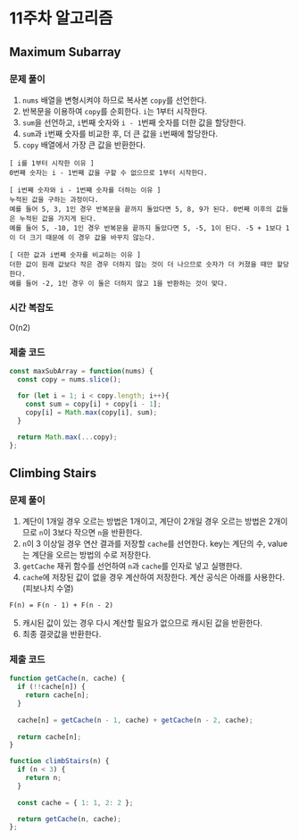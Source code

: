 # 11주차 알고리즘
## Maximum Subarray
### 문제 풀이
1. `nums` 배열을 변형시켜야 하므로 복사본 `copy`를 선언한다.
2. 반복문을 이용하여 `copy`를 순회한다. `i`는 1부터 시작한다.
3. `sum`을 선언하고, `i`번째 숫자와 `i - 1`번째 숫자를 더한 값을 할당한다.
4. `sum`과 `i`번째 숫자를 비교한 후, 더 큰 값을 `i`번째에 할당한다.
5. `copy` 배열에서 가장 큰 값을 반환한다.

```
[ i를 1부터 시작한 이유 ]
0번째 숫자는 i - 1번째 값을 구할 수 없으므로 1부터 시작한다.

[ i번째 숫자와 i - 1번째 숫자를 더하는 이유 ]
누적된 값을 구하는 과정이다.
예를 들어 5, 3, 1인 경우 반복문을 끝까지 돌았다면 5, 8, 9가 된다. 0번째 이후의 값들은 누적된 값을 가지게 된다.
예를 들어 5, -10, 1인 경우 반복문을 끝까지 돌았다면 5, -5, 1이 된다. -5 + 1보다 1이 더 크기 때문에 이 경우 값을 바꾸지 않는다.

[ 더한 값과 i번째 숫자를 비교하는 이유 ]
더한 값이 원래 값보다 작은 경우 더하지 않는 것이 더 나으므로 숫자가 더 커졌을 때만 할당한다.
예를 들어 -2, 1인 경우 이 둘은 더하지 않고 1을 반환하는 것이 맞다.
```

### 시간 복잡도
O(n2)

### 제출 코드
```javascript
const maxSubArray = function(nums) {
  const copy = nums.slice();

  for (let i = 1; i < copy.length; i++){
    const sum = copy[i] + copy[i - 1];
    copy[i] = Math.max(copy[i], sum);
  }

  return Math.max(...copy);
};
```

## Climbing Stairs
### 문제 풀이
1. 계단이 1개일 경우 오르는 방법은 1개이고, 계단이 2개일 경우 오르는 방법은 2개이므로 `n`이 3보다 작으면 `n`을 반환한다.
2. `n`이 3 이상일 경우 연산 결과를 저장할 `cache`를 선언한다. key는 계단의 수, value는 계단을 오르는 방법의 수로 저장한다.
3. `getCache` 재귀 함수를 선언하여 `n`과 `cache`를 인자로 넣고 실행한다.
4. `cache`에 저장된 값이 없을 경우 계산하여 저장한다. 계산 공식은 아래를 사용한다. (피보나치 수열)
```
F(n) = F(n - 1) + F(n - 2)
```
5. 캐시된 값이 있는 경우 다시 계산할 필요가 없으므로 캐시된 값을 반환한다.
6. 최종 결괏값을 반환한다.

### 제출 코드
```javascript
function getCache(n, cache) {
  if (!!cache[n]) {
    return cache[n];
  }
  
  cache[n] = getCache(n - 1, cache) + getCache(n - 2, cache);
  
  return cache[n];
}

function climbStairs(n) {
  if (n < 3) {
    return n;
  }
  
  const cache = { 1: 1, 2: 2 };

  return getCache(n, cache);
};
```
